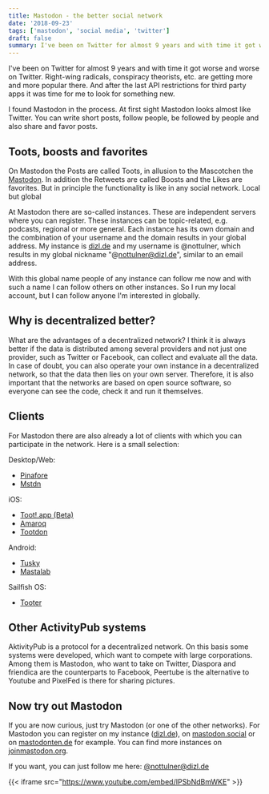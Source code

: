 ```yaml
---
title: Mastodon - the better social network
date: '2018-09-23'
tags: ['mastodon', 'social media', 'twitter']
draft: false
summary: I've been on Twitter for almost 9 years and with time it got worse and worse on Twitter.
---
```


I've been on Twitter for almost 9 years and with time it got worse and worse on Twitter. Right-wing radicals, conspiracy theorists, etc. are getting more and more popular there. And after the last API restrictions for third party apps it was time for me to look for something new.

I found Mastodon in the process. At first sight Mastodon looks almost like Twitter. You can write short posts, follow people, be followed by people and also share and favor posts.


## Toots, boosts and favorites

On Mastodon the Posts are called Toots, in allusion to the Mascotchen the [Mastodon](https://en.wikipedia.org/wiki/Mastodon). In addition the Retweets are called Boosts and the Likes are favorites. But in principle the functionality is like in any social network.
Local but global

At Mastodon there are so-called instances. These are independent servers where you can register. These instances can be topic-related, e.g. podcasts, regional or more general. Each instance has its own domain and the combination of your username and the domain results in your global address. My instance is [dizl.de](https://dizl.de) and my username is @nottulner, which results in my global nickname "@nottulner@dizl.de", similar to an email address.

With this global name people of any instance can follow me now and with such a name I can follow others on other instances. So I run my local account, but I can follow anyone I'm interested in globally.


## Why is decentralized better?

What are the advantages of a decentralized network? I think it is always better if the data is distributed among several providers and not just one provider, such as Twitter or Facebook, can collect and evaluate all the data. In case of doubt, you can also operate your own instance in a decentralized network, so that the data then lies on your own server. Therefore, it is also important that the networks are based on open source software, so everyone can see the code, check it and run it themselves.


## Clients

For Mastodon there are also already a lot of clients with which you can participate in the network. Here is a small selection:

Desktop/Web:

* [Pinafore](https://pinafore.social/)
* [Mstdn](https://github.com/rhysd/Mstdn/blob/master/README.md)

iOS:

* [Toot!.app (Beta)](https://toot-beta-signup.herokuapp.com/)
* [Amaroq](https://github.com/ReticentJohn/Amaroq/blob/master/README.md)
* [Tootdon](https://itunes.apple.com/de/app/tootdon-for-mastodon/id1282283934?mt=8)

Android:

* [Tusky](https://tuskyapp.github.io/)
* [Mastalab](https://gitlab.com/tom79/mastalab/blob/master/README.md)

Sailfish OS:

* [Tooter](https://openrepos.net/content/dysko/tooter)

## Other ActivityPub systems

AktivityPub is a protocol for a decentralized network. On this basis some systems were developed, which want to compete with large corporations. Among them is Mastodon, who want to take on Twitter, Diaspora and friendica are the counterparts to Facebook, Peertube is the alternative to Youtube and PixelFed is there for sharing pictures.

## Now try out Mastodon

If you are now curious, just try Mastodon (or one of the other networks). For Mastodon you can register on my instance ([dizl.de](https://dizl.de)), on [mastodon.social](https://mastodon.social) or on [mastodonten.de](https://mastodonten.de) for example. You can find more instances on [joinmastodon.org](https://joinmastodon.org).

If you want, you can just follow me here: [@nottulner@dizl.de](https://dizl.de/@nottulner)

{{< iframe src="https://www.youtube.com/embed/IPSbNdBmWKE" >}}